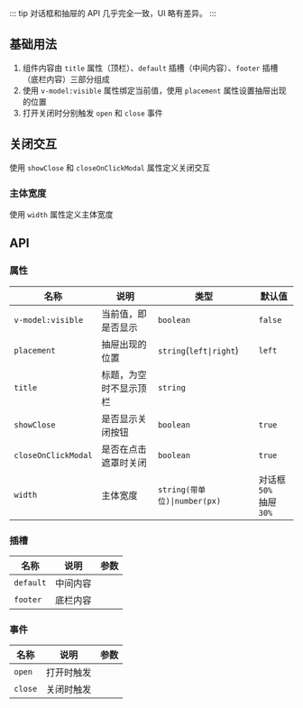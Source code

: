 ::: tip
对话框和抽屉的 API 几乎完全一致，UI 略有差异。
:::

## 基础用法

1. 组件内容由 `title` 属性（顶栏）、`default` 插槽（中间内容）、`footer` 插槽（底栏内容）三部分组成
2. 使用 `v-model:visible` 属性绑定当前值，使用 `placement` 属性设置抽屉出现的位置
3. 打开关闭时分别触发 `open` 和 `close` 事件

<preview path="@docs/component/dialog/demos/basic.vue"></preview>

## 关闭交互

使用 `showClose` 和 `closeOnClickModal` 属性定义关闭交互

<preview path="@docs/component/dialog/demos/close.vue"></preview>

<!--@include: @/component/@parts/props-style.md-->

### 主体宽度

使用 `width` 属性定义主体宽度

<preview path="@docs/component/dialog/demos/width.vue"></preview>

## API

### 属性

| 名称                | 说明                   | 类型                         | 默认值                       |
| ------------------- | ---------------------- | ---------------------------- | ---------------------------- |
| `v-model:visible`   | 当前值，即是否显示     | `boolean`                    | `false`                      |
| `placement`         | 抽屉出现的位置         | `string`(`left\|right`)      | `left`                       |
| `title`             | 标题，为空时不显示顶栏 | `string`                     |                              |
| `showClose`         | 是否显示关闭按钮       | `boolean`                    | `true`                       |
| `closeOnClickModal` | 是否在点击遮罩时关闭   | `boolean`                    | `true`                       |
| `width`             | 主体宽度               | `string(带单位)\|number(px)` | 对话框 `50%` <br> 抽屉 `30%` |

### 插槽

| 名称      | 说明     | 参数 |
| --------- | -------- | ---- |
| `default` | 中间内容 |      |
| `footer`  | 底栏内容 |      |

### 事件

| 名称    | 说明       | 参数 |
| ------- | ---------- | ---- |
| `open`  | 打开时触发 |      |
| `close` | 关闭时触发 |      |
